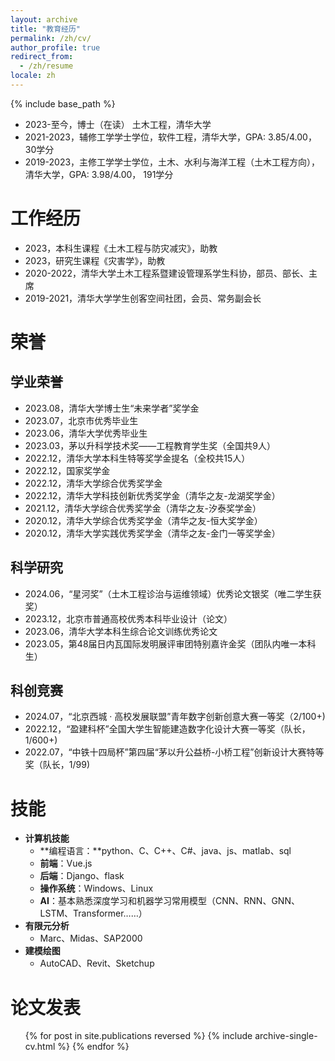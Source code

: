 ```yaml
---
layout: archive
title: "教育经历"
permalink: /zh/cv/
author_profile: true
redirect_from:
  - /zh/resume
locale: zh
---
```


{% include base_path %}

<!-- 教育经历
====== -->
* 2023-至今，博士（在读） 土木工程，清华大学
* 2021-2023，辅修工学学士学位，软件工程，清华大学，GPA: 3.85/4.00， 30学分
* 2019-2023，主修工学学士学位，土木、水利与海洋工程（土木工程方向），清华大学，GPA: 3.98/4.00， 191学分

工作经历
======
* 2023，本科生课程《土木工程与防灾减灾》，助教
* 2023，研究生课程《灾害学》，助教
* 2020-2022，清华大学土木工程系暨建设管理系学生科协，部员、部长、主席
* 2019-2021，清华大学学生创客空间社团，会员、常务副会长

荣誉
======

学业荣誉
------
* 2023.08，清华大学博士生“未来学者”奖学金
* 2023.07，北京市优秀毕业生
* 2023.06，清华大学优秀毕业生
* 2023.03，茅以升科学技术奖——工程教育学生奖（全国共9人）
* 2022.12，清华大学本科生特等奖学金提名（全校共15人）
* 2022.12，国家奖学金
* 2022.12，清华大学综合优秀奖学金
* 2022.12，清华大学科技创新优秀奖学金（清华之友-龙湖奖学金）
* 2021.12，清华大学综合优秀奖学金（清华之友-汐泰奖学金）
* 2020.12，清华大学综合优秀奖学金（清华之友-恒大奖学金）
* 2020.12，清华大学实践优秀奖学金（清华之友-金门一等奖学金）

科学研究
------
* 2024.06，“星河奖”（土木工程诊治与运维领域）优秀论文银奖（唯二学生获奖）
* 2023.12，北京市普通高校优秀本科毕业设计（论文）
* 2023.06，清华大学本科生综合论文训练优秀论文
* 2023.05，第48届日内瓦国际发明展评审团特别嘉许金奖（团队内唯一本科生）

科创竞赛
------
* 2024.07，“北京西城 · 高校发展联盟”青年数字创新创意大赛一等奖（2/100+)
* 2022.12，“盈建科杯”全国大学生智能建造数字化设计大赛一等奖（队长，1/600+)
* 2022.07，“中铁十四局杯”第四届“茅以升公益桥-小桥工程”创新设计大赛特等奖（队长，1/99)

技能
======
* **计算机技能**
  * **编程语言：**python、C、C++、C#、java、js、matlab、sql
  * **前端**：Vue.js
  * **后端**：Django、flask
  * **操作系统**：Windows、Linux
  * **AI**：基本熟悉深度学习和机器学习常用模型（CNN、RNN、GNN、LSTM、Transformer……）
* **有限元分析**
  * Marc、Midas、SAP2000
* **建模绘图**
  * AutoCAD、Revit、Sketchup

论文发表
======
  <ul>{% for post in site.publications reversed %}
    {% include archive-single-cv.html %}
  {% endfor %}</ul>

<!-- Talks
======
  <ul>{% for post in site.talks reversed %}
    {% include archive-single-talk-cv.html  %}
  {% endfor %}</ul>

Experience
======
  <ul>{% for post in site.experience reversed %}
    {% include archive-single-cv.html %}
  {% endfor %}</ul>

Service and leadership
======
* Currently signed in to 43 different slack teams -->
